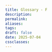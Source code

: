 ```yaml
---
title: Glossary - F
description: 
permalink: 
aliases: 
tags: 
draft: false
date: 2025-07-04
cssclasses:
---
```

